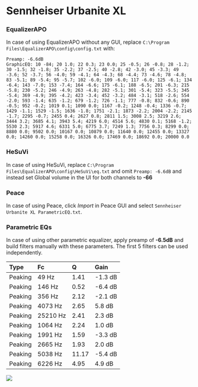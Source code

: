 # Sennheiser Urbanite XL

### EqualizerAPO
In case of using EqualizerAPO without any GUI, replace `C:\Program Files\EqualizerAPO\config\config.txt`
with:
```
Preamp: -6.6dB
GraphicEQ: 10 -84; 20 1.0; 22 0.3; 23 0.0; 25 -0.5; 26 -0.8; 28 -1.2; 30 -1.5; 32 -1.8; 35 -2.2; 37 -2.5; 40 -2.8; 42 -3.0; 45 -3.3; 49 -3.6; 52 -3.7; 56 -4.0; 59 -4.1; 64 -4.3; 68 -4.4; 73 -4.6; 78 -4.8; 83 -5.1; 89 -5.4; 95 -5.7; 102 -6.0; 109 -6.0; 117 -6.0; 125 -6.1; 134 -6.4; 143 -7.0; 153 -7.4; 164 -6.6; 175 -6.1; 188 -6.5; 201 -6.3; 215 -5.8; 230 -5.2; 246 -4.9; 263 -4.8; 282 -5.1; 301 -5.4; 323 -5.5; 345 -5.4; 369 -4.9; 395 -4.2; 423 -3.4; 452 -3.2; 484 -3.1; 518 -2.6; 554 -2.0; 593 -1.4; 635 -1.2; 679 -1.2; 726 -1.1; 777 -0.8; 832 -0.6; 890 -0.5; 952 -0.2; 1019 0.1; 1090 0.0; 1167 -0.2; 1248 -0.4; 1336 -0.7; 1429 -1.1; 1529 -1.5; 1636 -1.8; 1751 -2.1; 1873 -2.2; 2004 -2.2; 2145 -1.7; 2295 -0.7; 2455 0.4; 2627 0.8; 2811 1.5; 3008 2.5; 3219 2.6; 3444 3.2; 3685 4.1; 3943 5.4; 4219 6.0; 4514 5.6; 4830 0.1; 5168 -1.2; 5530 2.3; 5917 4.6; 6331 5.0; 6775 3.7; 7249 1.3; 7756 0.3; 8299 0.0; 8880 0.0; 9502 0.0; 10167 0.0; 10879 0.0; 11640 0.0; 12455 0.0; 13327 0.0; 14260 0.0; 15258 0.0; 16326 0.0; 17469 0.0; 18692 0.0; 20000 0.0
```

### HeSuVi
In case of using HeSuVi, replace `C:\Program Files\EqualizerAPO\config\HeSuVi\eq.txt` and omit `Preamp:
-6.6dB` and instead set Global volume in the UI for both channels to **-66**

### Peace
In case of using Peace, click *Import* in Peace GUI and select `Sennheiser Urbanite XL ParametricEQ.txt`.

### Parametric EQs
In case of using other parametric equalizer, apply preamp of **-6.5dB** and build filters manually with
these parameters. The first 5 filters can be used independently.

| Type    | Fc       |     Q | Gain    |
|:--------|:---------|:------|:--------|
| Peaking | 49 Hz    |  1.41 | -1.3 dB |
| Peaking | 146 Hz   |  0.52 | -6.4 dB |
| Peaking | 356 Hz   |  2.12 | -2.1 dB |
| Peaking | 4073 Hz  |  2.65 | 5.8 dB  |
| Peaking | 25210 Hz |  2.41 | 2.3 dB  |
| Peaking | 1064 Hz  |  2.24 | 1.0 dB  |
| Peaking | 1991 Hz  |  1.59 | -3.3 dB |
| Peaking | 2665 Hz  |  1.93 | 2.0 dB  |
| Peaking | 5038 Hz  | 11.17 | -5.4 dB |
| Peaking | 6226 Hz  |  4.95 | 4.9 dB  |

![](https://raw.githubusercontent.com/jaakkopasanen/AutoEq/master/results/innerfidelity/sbaf-serious/Sennheiser%20Urbanite%20XL/Sennheiser%20Urbanite%20XL.png)